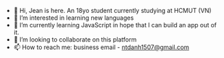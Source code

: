- 👋 Hi, Jean is here. An 18yo student currently studying at HCMUT (VN)
- 👀 I’m interested in learning new languages
- 🌱 I’m currently learning JavaScript in hope that I can build an app out of it.
- 💞️ I’m looking to collaborate on this platform
- 📫 How to reach me:
business email - ntdanh1507@gmail.com

<!---
jeanDanh/jeanDanh is a ✨ special ✨ repository because its `README.md` (this file) appears on your GitHub profile.
You can click the Preview link to take a look at your changes.
--->
